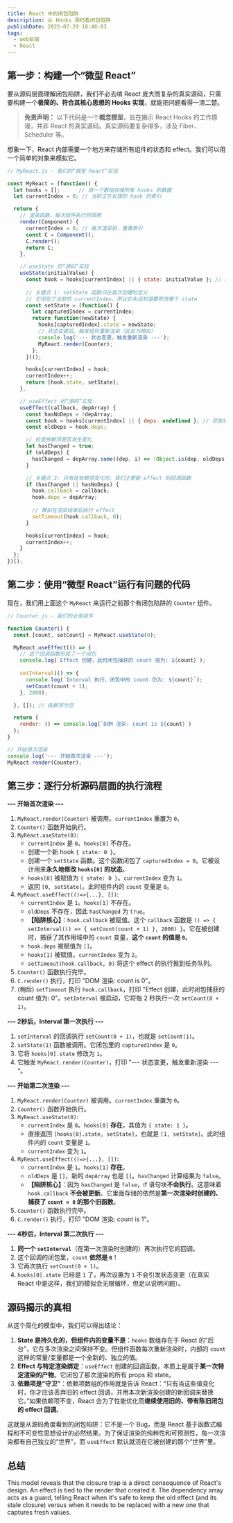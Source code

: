 ```yaml
---
title: React 中的闭包陷阱
description: 从 Hooks 源码看闭包陷阱
publishDate: 2025-07-29 18:46:03
tags:
  - web前端
  - React
---
```







## 第一步：构建一个“微型 React”


要从源码层面理解闭包陷阱，我们不必去啃 React 庞大而复杂的真实源码，只需要构建一个**极简的、符合其核心思想的 Hooks 实现**，就能把问题看得一清二楚。

> **免责声明：** 以下代码是一个**概念模型**，旨在揭示 React Hooks 的工作原理，并非 React 的真实源码。真实源码要复杂得多，涉及 Fiber、Scheduler 等。



想象一下，React 内部需要一个地方来存储所有组件的状态和 effect。我们可以用一个简单的对象来模拟它。

```javascript
// MyReact.js - 我们的“微型 React”实现

const MyReact = (function() {
  let hooks = [];      // 用一个数组存储所有 hooks 的数据
  let currentIndex = 0; // 当前正在处理的 hook 的索引

  return {
    // 渲染函数，每次组件执行时调用
    render(Component) {
      currentIndex = 0; // 每次渲染前，重置索引
      const C = Component();
      C.render();
      return C;
    },

    // useState 的“源码”实现
    useState(initialValue) {
      const hook = hooks[currentIndex] || { state: initialValue }; // 获取或初始化 hook
      
      // 关键点 1: setState 函数只在首次创建时定义
      // 它闭包了当前的 currentIndex，所以它永远知道要修改哪个 state
      const setState = (function() {
        let capturedIndex = currentIndex;
        return function(newState) {
          hooks[capturedIndex].state = newState;
          // 状态变更后，触发组件重新渲染（此处为模拟）
          console.log('--- 状态变更，触发重新渲染 ---');
          MyReact.render(Counter); 
        };
      })();

      hooks[currentIndex] = hook;
      currentIndex++;
      return [hook.state, setState];
    },

    // useEffect 的“源码”实现
    useEffect(callback, depArray) {
      const hasNoDeps = !depArray;
      const hook = hooks[currentIndex] || { deps: undefined }; // 获取或初始化 hook
      const oldDeps = hook.deps;

      // 检查依赖项是否发生变化
      let hasChanged = true;
      if (oldDeps) {
        hasChanged = depArray.some((dep, i) => !Object.is(dep, oldDeps[i]));
      }

      // 关键点 2: 只有在依赖项变化时，我们才更新 effect 的回调函数
      if (hasChanged || hasNoDeps) {
        hook.callback = callback;
        hook.deps = depArray;
        
        // 模拟在渲染结束后执行 effect
        setTimeout(hook.callback, 0); 
      }

      hooks[currentIndex] = hook;
      currentIndex++;
    }
  };
})();
```

## 第二步：使用“微型 React”运行有问题的代码

现在，我们用上面这个 `MyReact` 来运行之前那个有闭包陷阱的 `Counter` 组件。

```javascript
// Counter.js - 我们的业务组件

function Counter() {
  const [count, setCount] = MyReact.useState(0);

  MyReact.useEffect(() => {
    // 这个回调函数形成了一个闭包
    console.log(`Effect 创建，此时闭包捕获的 count 值为: ${count}`);
    
    setInterval(() => {
      console.log(`Interval 执行，闭包中的 count 仍为: ${count}`);
      setCount(count + 1);
    }, 2000);

  }, []); // 依赖项为空

  return {
    render: () => console.log(`DOM 渲染: count is ${count}`)
  };
}

// 开始首次渲染
console.log('--- 开始首次渲染 ---');
MyReact.render(Counter);
```

## 第三步：逐行分析源码层面的执行流程



**--- 开始首次渲染 ---**

1.  `MyReact.render(Counter)` 被调用。`currentIndex` 重置为 `0`。
2.  `Counter()` 函数开始执行。
3.  `MyReact.useState(0)`:
      * `currentIndex` 是 `0`。`hooks[0]` 不存在。
      * 创建一个新 hook `{ state: 0 }`。
      * 创建一个 `setState` 函数。这个函数闭包了 `capturedIndex = 0`。它被设计用来**永久地修改 `hooks[0]` 的状态**。
      * `hooks[0]` 被赋值为 `{ state: 0 }`。`currentIndex` 变为 `1`。
      * 返回 `[0, setState]`。此时组件内的 `count` 变量是 `0`。
4.  `MyReact.useEffect(()=>{...}, [])`:
      * `currentIndex` 是 `1`。`hooks[1]` 不存在。
      * `oldDeps` 不存在，因此 `hasChanged` 为 `true`。
      * **【陷阱核心】**：`hook.callback` 被赋值。这个 `callback` 函数是 `() => { setInterval(() => { setCount(count + 1) }, 2000) }`。它在被创建时，捕获了其作用域中的 `count` 变量，**这个 `count` 的值是 `0`**。
      * `hook.deps` 被赋值为 `[]`。
      * `hooks[1]` 被赋值。`currentIndex` 变为 `2`。
      * `setTimeout(hook.callback, 0)` 将这个 effect 的执行推到任务队列。
5.  `Counter()` 函数执行完毕。
6.  `C.render()` 执行，打印 "DOM 渲染: count is 0"。
7.  (稍后) `setTimeout` 执行 `hook.callback`，打印 "Effect 创建，此时闭包捕获的 count 值为: 0"。`setInterval` 被启动，它将每 2 秒执行一次 `setCount(0 + 1)`。

**--- 2秒后，Interval 第一次执行 ---**

1.  `setInterval` 的回调执行 `setCount(0 + 1)`，也就是 `setCount(1)`。
2.  `setState(1)` 函数被调用。它闭包里的 `capturedIndex` 是 `0`。
3.  它将 `hooks[0].state` 修改为 `1`。
4.  它触发 `MyReact.render(Counter)`，打印 "--- 状态变更，触发重新渲染 ---"。

**--- 开始第二次渲染 ---**

1.  `MyReact.render(Counter)` 被调用。`currentIndex` 重置为 `0`。
2.  `Counter()` 函数开始执行。
3.  `MyReact.useState(0)`:
      * `currentIndex` 是 `0`。`hooks[0]` **存在**，其值为 `{ state: 1 }`。
      * 直接返回 `[hooks[0].state, setState]`，也就是 `[1, setState]`。此时组件内的 `count` 变量是 `1`。
      * `currentIndex` 变为 `1`。
4.  `MyReact.useEffect(()=>{...}, [])`:
      * `currentIndex` 是 `1`。`hooks[1]` **存在**。
      * `oldDeps` 是 `[]`，新的 `depArray` 也是 `[]`。`hasChanged` 计算结果为 `false`。
      * **【陷阱核心】**：因为 `hasChanged` 是 `false`，if 语句块**不会执行**。这意味着 `hook.callback` **不会被更新**。它里面存储的依然是**第一次渲染时创建的、捕获了 `count = 0` 的那个旧函数**。
5.  `Counter()` 函数执行完毕。
6.  `C.render()` 执行，打印 "DOM 渲染: count is 1"。

**--- 4秒后，Interval 第二次执行 ---**

1.  **同一个 `setInterval`**（在第一次渲染时创建的）再次执行它的回调。
2.  这个回调的闭包里，`count` **依然是 `0`**！
3.  它再次执行 `setCount(0 + 1)`。
4.  `hooks[0].state` 已经是 `1` 了，再次设置为 `1` 不会引发状态变更（在真实 React 中是这样，我们的模拟会无限循环，但足以说明问题）。

## 源码揭示的真相

从这个简化的模型中，我们可以得出结论：

1.  **State 是持久化的，但组件内的变量不是**：`hooks` 数组存在于 React 的“后台”，它在多次渲染之间保持不变。但组件函数每次重新渲染时，内部的 `count` 这样的常量/变量都是一个全新的、独立的值。
2.  **Effect 与特定渲染绑定**：`useEffect` 创建的回调函数，本质上是属于**某一次特定渲染的产物**。它闭包了那次渲染的所有 props 和 state。
3.  **依赖项是“守卫”**：依赖项数组的作用就是告诉 React：“只有当这些值变化时，你才应该丢弃旧的 effect 回调，并用本次新渲染创建的新回调来替换它。”如果依赖项不变，React 会为了性能优化而**继续使用旧的、带有陈旧闭包的 effect 回调**。

这就是从源码角度看到的闭包陷阱：它不是一个 Bug，而是 React 基于函数式编程和不可变性思想设计的必然结果。为了保证渲染的纯粹性和可预测性，每一次渲染都有自己独立的“世界”，而 `useEffect` 默认就活在它被创建的那个“世界”里。





## 总结

This model reveals that the closure trap is a direct consequence of React's design. An effect is tied to the render that created it. The dependency array acts as a guard, telling React when it's safe to keep the old effect (and its stale closure) versus when it needs to be replaced with a new one that captures fresh values.